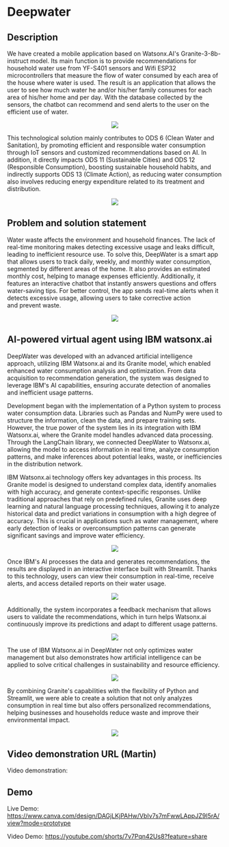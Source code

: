 # Deepwater

## Description 
We have created a mobile application based on Watsonx.AI's Granite-3-8b-instruct model. Its main function is to provide recommendations for household water use from YF-S401 sensors and Wifi ESP32 microcontrollers that measure the flow of water consumed by each area of the house where water is used. The result is an application that allows the user to see how much water he and/or his/her family consumes for each area of his/her home and per day. With the database collected by the sensors, the chatbot can recommend and send alerts to the user on the efficient use of water. 


<p align="center">
  <img width="auto" height="auto" src="https://github.com/Marisol-137/deepwater/blob/main/HARDW2.jpg">
</p>


This technological solution mainly contributes to ODS 6 (Clean Water and Sanitation), by promoting efficient and responsible water consumption through IoT sensors and customized recommendations based on AI. In addition, it directly impacts ODS 11 (Sustainable Cities) and ODS 12 (Responsible Consumption), boosting sustainable household habits, and indirectly supports ODS 13 (Climate Action), as reducing water consumption also involves reducing energy expenditure related to its treatment and distribution.

<p align="center">
  <img width="auto" height="auto" src="https://github.com/Marisol-137/deepwater/blob/main/DeepWater%20Mobile%20Prototype.png">
</p>


## Problem and solution statement 
Water waste affects the environment and household finances. The lack of real-time monitoring makes detecting excessive usage and leaks difficult, leading to inefficient resource use. To solve this, DeepWater is a smart app that allows users to track daily, weekly, and monthly water consumption, segmented by different areas of the home. It also provides an estimated monthly cost, helping to manage expenses efficiently. Additionally, it features an interactive chatbot that instantly answers questions and offers water-saving tips. For better control, the app sends real-time alerts when it detects excessive usage, allowing users to take corrective action and prevent waste.


<p align="center">
  <img width="auto" height="auto" src="https://github.com/Marisol-137/deepwater/blob/main/16.png">
</p>


## AI-powered virtual agent using IBM watsonx.ai 
DeepWater was developed with an advanced artificial intelligence approach, utilizing IBM Watsonx.ai and its Granite model, which enabled enhanced water consumption analysis and optimization. From data acquisition to recommendation generation, the system was designed to leverage IBM's AI capabilities, ensuring accurate detection of anomalies and inefficient usage patterns.

Development began with the implementation of a Python system to process water consumption data. Libraries such as Pandas and NumPy were used to structure the information, clean the data, and prepare training sets. However, the true power of the system lies in its integration with IBM Watsonx.ai, where the Granite model handles advanced data processing. Through the LangChain library, we connected DeepWater to Watsonx.ai, allowing the model to access information in real time, analyze consumption patterns, and make inferences about potential leaks, waste, or inefficiencies in the distribution network.

IBM Watsonx.ai technology offers key advantages in this process. Its Granite model is designed to understand complex data, identify anomalies with high accuracy, and generate context-specific responses. Unlike traditional approaches that rely on predefined rules, Granite uses deep learning and natural language processing techniques, allowing it to analyze historical data and predict variations in consumption with a high degree of accuracy. This is crucial in applications such as water management, where early detection of leaks or overconsumption patterns can generate significant savings and improve water efficiency.


<p align="center">
  <img width="auto" height="auto" src="https://github.com/Marisol-137/deepwater/blob/main/fun2.png">
</p>


Once IBM's AI processes the data and generates recommendations, the results are displayed in an interactive interface built with Streamlit. Thanks to this technology, users can view their consumption in real-time, receive alerts, and access detailed reports on their water usage. 


<p align="center">
  <img width="auto" height="auto" src="https://github.com/Marisol-137/deepwater/blob/main/DeepWater%20Mobile%20Prototype%20(4).png">
</p>


Additionally, the system incorporates a feedback mechanism that allows users to validate the recommendations, which in turn helps Watsonx.ai continuously improve its predictions and adapt to different usage patterns.


<p align="center">
  <img width="auto" height="auto" src="https://github.com/Marisol-137/deepwater/blob/main/DeepWater%20Mobile%20Prototype%20(2).png">
</p>


The use of IBM Watsonx.ai in DeepWater not only optimizes water management but also demonstrates how artificial intelligence can be applied to solve critical challenges in sustainability and resource efficiency. 


<p align="center">
  <img width="auto" height="auto" src="https://github.com/Marisol-137/deepwater/blob/main/11.png">
</p>

By combining Granite's capabilities with the flexibility of Python and Streamlit, we were able to create a solution that not only analyzes consumption in real time but also offers personalized recommendations, helping businesses and households reduce waste and improve their environmental impact.


<p align="center">
  <img width="auto" height="auto" src="https://github.com/Marisol-137/deepwater/blob/main/architecture.jpg">
</p>


## Video demonstration URL (Martin)
Video demonstration: 

## Demo
Live Demo: https://www.canva.com/design/DAGjLKjPAHw/VbIv7s7mFwwLAppJZ9I5rA/view?mode=prototype

Video Demo: https://youtube.com/shorts/7v7Pqn42Us8?feature=share
